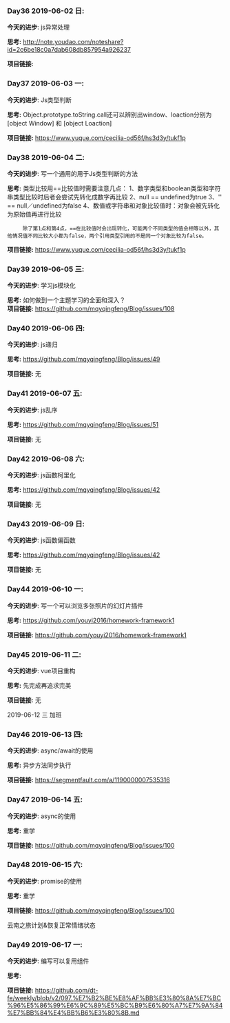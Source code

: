 
### Day36 2019-06-02 日: 
**今天的进步**: js异常处理

**思考:** http://note.youdao.com/noteshare?id=2c6be18c0a7dab608db857954a926237
        
**项目链接:**

### Day37 2019-06-03 一: 
**今天的进步**: Js类型判断

**思考:** Object.prototype.toString.call还可以辨别出window、loaction分别为[object Window] 和 [object Loaction]
        
**项目链接:** https://www.yuque.com/cecilia-od56f/hs3d3y/tukf1p

### Day38 2019-06-04 二: 
**今天的进步**: 写一个通用的用于Js类型判断的方法

**思考:** 类型比较用==比较值时需要注意几点：
         1、数字类型和boolean类型和字符串类型比较时后者会尝试先转化成数字再比较
         2、null == undefined为true
         3、'' == null／undefined为false
         4、数值或字符串和对象比较值时：对象会被先转化为原始值再进行比较
         
         除了第1点和第4点，==在比较值时会出现转化，可能两个不同类型的值会相等以外，其他情况值不同比较大小都为false，两个引用类型引用的不是同一个对象比较为false。
        
**项目链接:** https://www.yuque.com/cecilia-od56f/hs3d3y/tukf1p

### Day39 2019-06-05 三: 
**今天的进步**: 学习js模块化

**思考:** 如何做到一个主题学习的全面和深入？    
**项目链接:** https://github.com/mqyqingfeng/Blog/issues/108

### Day40 2019-06-06 四: 
**今天的进步**: js递归

**思考:** https://github.com/mqyqingfeng/Blog/issues/49

**项目链接:** 无

### Day41 2019-06-07 五: 
**今天的进步**: js乱序

**思考:** https://github.com/mqyqingfeng/Blog/issues/51

**项目链接:** 无

### Day42 2019-06-08 六: 
**今天的进步**: js函数柯里化

**思考:** https://github.com/mqyqingfeng/Blog/issues/42

**项目链接:** 无 

### Day43 2019-06-09 日: 
**今天的进步**: js函数偏函数

**思考:** https://github.com/mqyqingfeng/Blog/issues/42

**项目链接:** 无 

### Day44 2019-06-10 一: 
**今天的进步**: 写一个可以浏览多张照片的幻灯片插件

**思考:** https://github.com/youyi2016/homework-framework1

**项目链接:** https://github.com/youyi2016/homework-framework1

### Day45 2019-06-11 二: 
**今天的进步**: vue项目重构

**思考:** 先完成再追求完美

**项目链接:** 无

2019-06-12 三 加班

### Day46 2019-06-13 四: 
**今天的进步**: async/await的使用

**思考:** 异步方法同步执行

**项目链接:** https://segmentfault.com/a/1190000007535316

### Day47 2019-06-14 五: 
**今天的进步**: async的使用

**思考:** 重学

**项目链接:** https://github.com/mqyqingfeng/Blog/issues/100

### Day48 2019-06-15 六: 
**今天的进步**: promise的使用

**思考:** 重学

**项目链接:** https://github.com/mqyqingfeng/Blog/issues/100

云南之旅计划&恢复正常情绪状态

### Day49 2019-06-17 一: 
**今天的进步**: 编写可以复用组件

**思考:** 

**项目链接:** https://github.com/dt-fe/weekly/blob/v2/097.%E7%B2%BE%E8%AF%BB%E3%80%8A%E7%BC%96%E5%86%99%E6%9C%89%E5%BC%B9%E6%80%A7%E7%9A%84%E7%BB%84%E4%BB%B6%E3%80%8B.md

